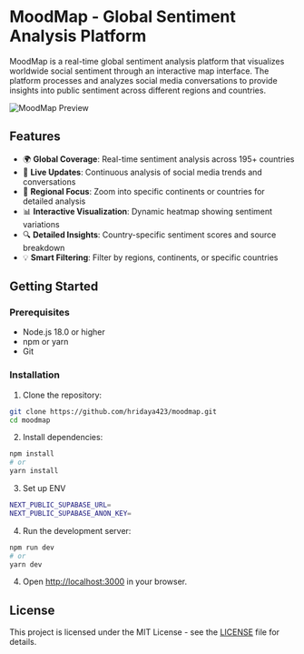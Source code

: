 # MoodMap - Global Sentiment Analysis Platform

MoodMap is a real-time global sentiment analysis platform that visualizes worldwide social sentiment through an interactive map interface. The platform processes and analyzes social media conversations to provide insights into public sentiment across different regions and countries.

![MoodMap Preview](https://cloud-1lzin8fmy-hack-club-bot.vercel.app/0image.png)

## Features

- 🌍 **Global Coverage**: Real-time sentiment analysis across 195+ countries
- 🔄 **Live Updates**: Continuous analysis of social media trends and conversations
- 🎯 **Regional Focus**: Zoom into specific continents or countries for detailed analysis
- 📊 **Interactive Visualization**: Dynamic heatmap showing sentiment variations
- 🔍 **Detailed Insights**: Country-specific sentiment scores and source breakdown
- 💡 **Smart Filtering**: Filter by regions, continents, or specific countries

## Getting Started

### Prerequisites

- Node.js 18.0 or higher
- npm or yarn
- Git

### Installation

1. Clone the repository:
```bash
git clone https://github.com/hridaya423/moodmap.git
cd moodmap
```

2. Install dependencies:
```bash
npm install
# or
yarn install
```

3. Set up ENV
```bash
NEXT_PUBLIC_SUPABASE_URL=
NEXT_PUBLIC_SUPABASE_ANON_KEY=
```

4. Run the development server:
```bash
npm run dev
# or
yarn dev
```

4. Open [http://localhost:3000](http://localhost:3000) in your browser.


## License

This project is licensed under the MIT License - see the [LICENSE](LICENSE) file for details.
